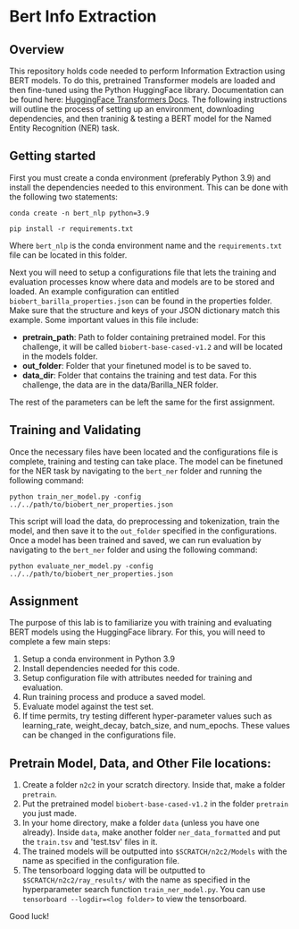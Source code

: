 # Bert Info Extraction

## Overview
This repository holds code needed to perform Information Extraction using BERT models. To do this, pretrained Transformer models are loaded and then fine-tuned using the Python HuggingFace library. Documentation can be found here: [HuggingFace Transformers Docs](https://huggingface.co/docs/transformers/index). The following instructions will outline the process of setting up an environment, downloading dependencies, and then traninig & testing a BERT model for the Named Entity Recognition (NER) task.  

## Getting started

First you must create a conda environment (preferably Python 3.9) and install the dependencies needed to this environment. This can be done with the following two statements:

```
conda create -n bert_nlp python=3.9

pip install -r requirements.txt
```
Where `bert_nlp` is the conda environment name and the `requirements.txt` file can be located in this folder.

Next you will need to setup a configurations file that lets the training and evaluation processes know where data and models are to be stored and loaded. An example configuration can entitled `biobert_barilla_properties.json` can be found in the properties folder. Make sure that the structure and keys of your JSON dictionary match this example. Some important values in this file include:

* **pretrain_path**: Path to folder containing pretrained model. For this challenge, it will be called `biobert-base-cased-v1.2` and will be located in the models folder.
* **out_folder**: Folder that your finetuned model is to be saved to.
* **data_dir**: Folder that contains the training and test data. For this challenge, the data are in the data/Barilla_NER folder.

The rest of the parameters can be left the same for the first assignment.

## Training and Validating

Once the necessary files have been located and the configurations file is complete, training and testing can take place. The model can be finetuned for the NER task by navigating to the `bert_ner` folder and running the following command:

```
python train_ner_model.py -config ../../path/to/biobert_ner_properties.json
```

This script will load the data, do preprocessing and tokenization, train the model, and then save it to the `out_folder` specified in the configurations. Once a model has been trained and saved, we can run evaluation by navigating to the `bert_ner` folder and using the following command:

```
python evaluate_ner_model.py -config ../../path/to/biobert_ner_properties.json
```

## Assignment

The purpose of this lab is to familiarize you with training and evaluating BERT models using the HuggingFace library. For this, you will need to complete a few main steps:

1. Setup a conda environment in Python 3.9
2. Install dependencies needed for this code.
3. Setup configuration file with attributes needed for training and evaluation.
4. Run training process and produce a saved model.
5. Evaluate model against the test set.
6. If time permits, try testing different hyper-parameter values such as learning_rate, weight_decay, batch_size, and num_epochs. These values can be changed in the configurations file.

## Pretrain Model, Data, and Other File locations:

1. Create a folder `n2c2` in your scratch directory. Inside that, make a folder `pretrain`.
2. Put the pretrained model `biobert-base-cased-v1.2` in the folder `pretrain` you just made.
3. In your home directory, make a folder `data` (unless you have one already). Inside `data`, make another folder `ner_data_formatted` and put the `train.tsv` and 'test.tsv' files in it. 
4. The trained models will be outputted into `$SCRATCH/n2c2/Models` with the name as specified in the configuration file. 
5. The tensorboard logging data will be outputted to `$SCRATCH/n2c2/ray_results/` with the name as specified in the hyperparameter search function `train_ner_model.py`. You can use `tensorboard --logdir=<log folder>` to view the tensorboard. 

Good luck!
